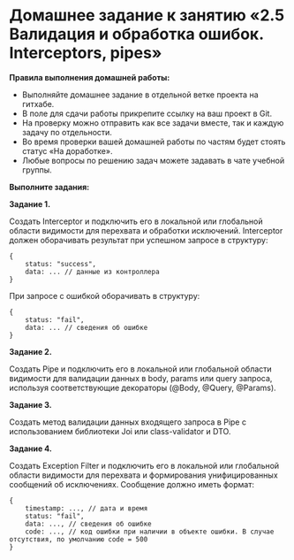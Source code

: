 # Домашнее задание к занятию «2.5 Валидация и обработка ошибок. Interceptors, pipes»

**Правила выполнения домашней работы:**
* Выполняйте домашнее задание в отдельной ветке проекта на гитхабе.
* В поле для сдачи работы прикрепите ссылку на ваш проект в Git.
* На проверку можно отправить как все задачи вместе, так и каждую задачу по отдельности. 
* Во время проверки вашей домашней работы по частям будет стоять статус «На доработке».
* Любые вопросы по решению задач можете задавать в чате учебной группы.

**Выполните задания:**

**Задание 1.**

Создать Interceptor и подключить его в локальной или глобальной области видимости для перехвата и обработки исключений.
Interceptor должен оборачивать результат при успешном запросе в структуру:
````
{
    status: "success",
    data: ... // данные из контроллера
}
````
При запросе с ошибкой оборачивать в структуру:
````
{
    status: "fail",
    data: ... // сведения об ошибке
}
````
**Задание 2.**

Создать Pipe и подключить его в локальной или глобальной области видимости для валидации данных в body, params или query запроса, используя соответствующие декораторы (@Body, @Query, @Params).

**Задание 3.**

Создать метод валидации данных входящего запроса в Pipe с использованием библиотеки Joi или class-validator и DTO.

**Задание 4.**

Создать Exception Filter и подключить его в локальной или глобальной области видимости для перехвата и формирования унифицированных сообщений об исключениях.
Сообщение должно иметь формат:
````
{
    timestamp: ..., // дата и время
    status: "fail",
    data: ..., // сведения об ошибке
    code: ..., // код ошибки при наличии в объекте ошибки. В случае отсутствия, по умолчанию code = 500
}
````
